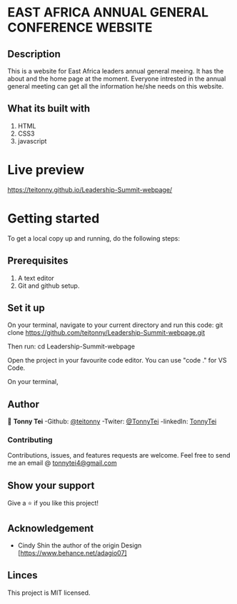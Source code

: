 
# EAST AFRICA ANNUAL GENERAL CONFERENCE WEBSITE
## Description
This is a website for East Africa leaders annual general meeing. It has the about and the home page at the moment. Everyone intrested in the annual general meeting can get all the information he/she needs on this website. 

## What its built with
1. HTML
2. CSS3
3. javascript

# Live preview
https://teitonny.github.io/Leadership-Summit-webpage/

# Getting started
To get a local copy up and running, do the following steps:

## Prerequisites
1. A text editor
2. Git and github setup.

## Set it up
On your terminal, navigate to your current directory and run this code:
git clone https://github.com/teitonny/Leadership-Summit-webpage.git

Then run: 
cd Leadership-Summit-webpage


Open the project in your favourite code editor. 
You can use "code ." for VS Code.


On your terminal, 

## Author

 👤 **Tonny Tei**
-Github: [@teitonny](https://github.com/teitonny)
-Twiter: [@TonnyTei](https://twitter.com/TonnyTei)
-linkedIn: [TonnyTei](https://www.linkedin.com/in/tonny-tei-38a4771a0/)

 ### Contributing
Contributions, issues, and features requests are welcome. 
Feel free to send me an email @ tonnytei4@gmail.com

  ## Show your support
Give a ⭐️ if you like this project!

## Acknowledgement

- Cindy Shin the author of the origin Design [https://www.behance.net/adagio07]

## Linces
This project is MIT licensed.
